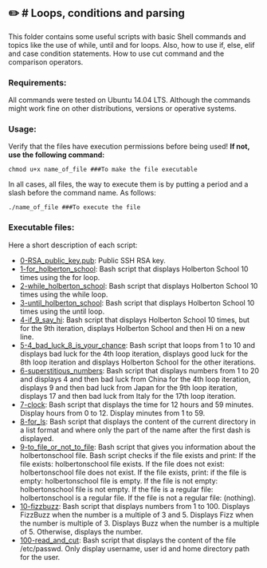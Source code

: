 ## :pencil2: # Loops, conditions and parsing

This folder contains some useful scripts with basic Shell commands and topics like the use of while, until and for loops. Also, how to use  if, else, elif and case condition statements. How to use cut command and the comparison operators. 

### Requirements:
All commands were tested on Ubuntu 14.04 LTS. Although the commands might work fine on other distributions, versions or operative systems.

### Usage:
Verify that the files have execution permissions before being used! **If not, use the following command:**

    chmod u+x name_of_file ###To make the file executable

In all cases, all files, the way to execute them is by putting a period and a slash before the command name. As follows:

    ./name_of_file ###To execute the file

### Executable files:

Here a short description of each script:
+ [0-RSA_public_key.pub](https://github.com/dmhenaopa/holberton-system_engineering-devops/blob/master/0x04-loops_conditions_and_parsing/0-RSA_public_key.pub): Public SSH RSA key.
+ [1-for_holberton_school](https://github.com/dmhenaopa/holberton-system_engineering-devops/blob/master/0x04-loops_conditions_and_parsing/1-for_holberton_school): Bash script that displays Holberton School 10 times using the for loop.
+ [2-while_holberton_school](https://github.com/dmhenaopa/holberton-system_engineering-devops/blob/master/0x04-loops_conditions_and_parsing/2-while_holberton_school): Bash script that displays Holberton School 10 times using the while loop.
+ [3-until_holberton_school](https://github.com/dmhenaopa/holberton-system_engineering-devops/blob/master/0x04-loops_conditions_and_parsing/3-until_holberton_school): Bash script that displays Holberton School 10 times using the until loop.
+ [4-if_9_say_hi](https://github.com/dmhenaopa/holberton-system_engineering-devops/blob/master/0x04-loops_conditions_and_parsing/4-if_9_say_hi): Bash script that displays Holberton School 10 times, but for the 9th iteration, displays Holberton School and then Hi on a new line.
+ [5-4_bad_luck_8_is_your_chance](https://github.com/dmhenaopa/holberton-system_engineering-devops/blob/master/0x04-loops_conditions_and_parsing/5-4_bad_luck_8_is_your_chance): Bash script that loops from 1 to 10 and displays bad luck for the 4th loop iteration, displays good luck for the 8th loop iteration and displays Holberton School for the other iterations.
+ [6-superstitious_numbers](https://github.com/dmhenaopa/holberton-system_engineering-devops/blob/master/0x04-loops_conditions_and_parsing/6-superstitious_numbers): Bash script that displays numbers from 1 to 20 and displays 4 and then bad luck from China for the 4th loop iteration, displays 9 and then bad luck from Japan for the 9th loop iteration, displays 17 and then bad luck from Italy for the 17th loop iteration.
+ [7-clock](https://github.com/dmhenaopa/holberton-system_engineering-devops/blob/master/0x04-loops_conditions_and_parsing/7-clock): Bash script that displays the time for 12 hours and 59 minutes. Display hours from 0 to 12. Display minutes from 1 to 59.
+ [8-for_ls](https://github.com/dmhenaopa/holberton-system_engineering-devops/blob/master/0x04-loops_conditions_and_parsing/8-for_ls): Bash script that displays the content of the current directory in a list format and where only the part of the name after the first dash is displayed.
+ [9-to_file_or_not_to_file](https://github.com/dmhenaopa/holberton-system_engineering-devops/blob/master/0x04-loops_conditions_and_parsing/9-to_file_or_not_to_file): Bash script that gives you information about the holbertonschool file. Bash script checks if the file exists and print: If the file exists: holbertonschool file exists. If the file does not exist: holbertonschool file does not exist. If the file exists, print: if the file is empty: holbertonschool file is empty. If the file is not empty: holbertonschool file is not empty. If the file is a regular file: holbertonschool is a regular file. If the file is not a regular file: (nothing).
+ [10-fizzbuzz](https://github.com/dmhenaopa/holberton-system_engineering-devops/blob/master/0x04-loops_conditions_and_parsing/10-fizzbuzz): Bash script that displays numbers from 1 to 100. Displays FizzBuzz when the number is a multiple of 3 and 5. Displays Fizz when the number is multiple of 3. Displays Buzz when the number is a multiple of 5. Otherwise, displays the number.
+ [100-read_and_cut](https://github.com/dmhenaopa/holberton-system_engineering-devops/blob/master/0x04-loops_conditions_and_parsing/100-read_and_cut): Bash script that displays the content of the file /etc/passwd. Only display username, user id and home directory path for the user.
<!--stackedit_data:
eyJoaXN0b3J5IjpbMTQxMDQzMzY1XX0=
-->